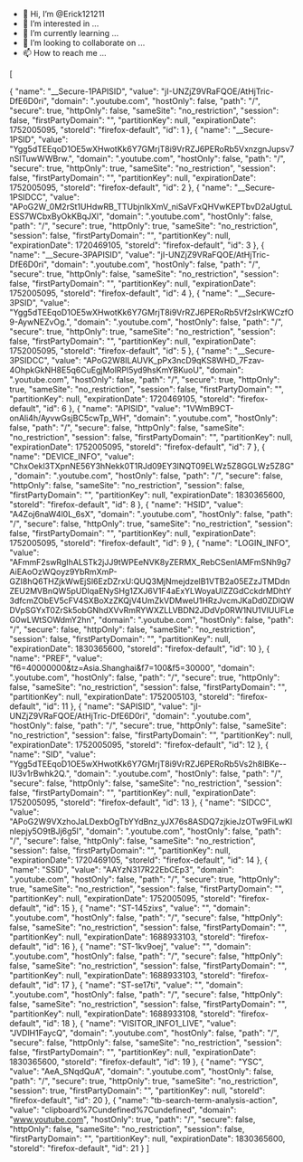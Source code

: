 - 👋 Hi, I’m @Erick121211
- 👀 I’m interested in ...
- 🌱 I’m currently learning ...
- 💞️ I’m looking to collaborate on ...
- 📫 How to reach me ...

<!---
Erick121211/Erick121211 is a ✨ special ✨ repository because its `README.md` (this file) appears on your GitHub profile.
You can click the Preview link to take a look at your changes.
--->[
{
    "name": "__Secure-1PAPISID",
    "value": "jI-UNZjZ9VRaFQOE/AtHjTric-DfE6D0ri",
    "domain": ".youtube.com",
    "hostOnly": false,
    "path": "/",
    "secure": true,
    "httpOnly": false,
    "sameSite": "no_restriction",
    "session": false,
    "firstPartyDomain": "",
    "partitionKey": null,
    "expirationDate": 1752005095,
    "storeId": "firefox-default",
    "id": 1
},
{
    "name": "__Secure-1PSID",
    "value": "Ygg5dTEEqoD1OE5wXHwotKk6Y7GMrjT8i9VrRZJ6PERoRb5VxnzgnJupsv7nSITuwWWBrw.",
    "domain": ".youtube.com",
    "hostOnly": false,
    "path": "/",
    "secure": true,
    "httpOnly": true,
    "sameSite": "no_restriction",
    "session": false,
    "firstPartyDomain": "",
    "partitionKey": null,
    "expirationDate": 1752005095,
    "storeId": "firefox-default",
    "id": 2
},
{
    "name": "__Secure-1PSIDCC",
    "value": "APoG2W_0M2rSt1UHdwRB_TTUbjnIkXmV_niSaVFxQHVwKEPTbvD2aUgtuLESS7WCbxByOkKBqJXl",
    "domain": ".youtube.com",
    "hostOnly": false,
    "path": "/",
    "secure": true,
    "httpOnly": true,
    "sameSite": "no_restriction",
    "session": false,
    "firstPartyDomain": "",
    "partitionKey": null,
    "expirationDate": 1720469105,
    "storeId": "firefox-default",
    "id": 3
},
{
    "name": "__Secure-3PAPISID",
    "value": "jI-UNZjZ9VRaFQOE/AtHjTric-DfE6D0ri",
    "domain": ".youtube.com",
    "hostOnly": false,
    "path": "/",
    "secure": true,
    "httpOnly": false,
    "sameSite": "no_restriction",
    "session": false,
    "firstPartyDomain": "",
    "partitionKey": null,
    "expirationDate": 1752005095,
    "storeId": "firefox-default",
    "id": 4
},
{
    "name": "__Secure-3PSID",
    "value": "Ygg5dTEEqoD1OE5wXHwotKk6Y7GMrjT8i9VrRZJ6PERoRb5Vf2sIrKWCzfO9-AywNEZvOg.",
    "domain": ".youtube.com",
    "hostOnly": false,
    "path": "/",
    "secure": true,
    "httpOnly": true,
    "sameSite": "no_restriction",
    "session": false,
    "firstPartyDomain": "",
    "partitionKey": null,
    "expirationDate": 1752005095,
    "storeId": "firefox-default",
    "id": 5
},
{
    "name": "__Secure-3PSIDCC",
    "value": "APoG2W8ILAUVK_pPx3ncD9qKS8WHD_7Fzav-4OhpkGkNH8E5q6CuEgjMolRPl5yd9hsKmYBKuoU",
    "domain": ".youtube.com",
    "hostOnly": false,
    "path": "/",
    "secure": true,
    "httpOnly": true,
    "sameSite": "no_restriction",
    "session": false,
    "firstPartyDomain": "",
    "partitionKey": null,
    "expirationDate": 1720469105,
    "storeId": "firefox-default",
    "id": 6
},
{
    "name": "APISID",
    "value": "1VWmB9CT-onAli4h/AyvwGsjBC5cwTp_WH",
    "domain": ".youtube.com",
    "hostOnly": false,
    "path": "/",
    "secure": false,
    "httpOnly": false,
    "sameSite": "no_restriction",
    "session": false,
    "firstPartyDomain": "",
    "partitionKey": null,
    "expirationDate": 1752005095,
    "storeId": "firefox-default",
    "id": 7
},
{
    "name": "DEVICE_INFO",
    "value": "ChxOekl3TXpnNE56Y3hNekk0T1RJd09EY3lNQT09ELWz5Z8GGLWz5Z8G",
    "domain": ".youtube.com",
    "hostOnly": false,
    "path": "/",
    "secure": false,
    "httpOnly": false,
    "sameSite": "no_restriction",
    "session": false,
    "firstPartyDomain": "",
    "partitionKey": null,
    "expirationDate": 1830365600,
    "storeId": "firefox-default",
    "id": 8
},
{
    "name": "HSID",
    "value": "A4Zoj6naW4l0L_6sX",
    "domain": ".youtube.com",
    "hostOnly": false,
    "path": "/",
    "secure": false,
    "httpOnly": true,
    "sameSite": "no_restriction",
    "session": false,
    "firstPartyDomain": "",
    "partitionKey": null,
    "expirationDate": 1752005095,
    "storeId": "firefox-default",
    "id": 9
},
{
    "name": "LOGIN_INFO",
    "value": "AFmmF2swRgIhALSTk2jJJ9tWPEeNVK8yZERMX_RebCSenlAMFmSNh9g7AiEAoOzWQoyz9YbRmXmP-GZI8hQ6THZjkWwEjSl6EzDZrxU:QUQ3MjNmejdzelB1VTB2a05EZzJTMDdnZEU2MVBnQW5pUDlqaENySHg1ZXJ6V1F4aExYLWoyaUlZZGdCckdrMDhtY3dfcmZObEV5cFV4SXBoXzZKQjV4UmZkVDMweU1HRzJvcmJKaDd0ZDlQWDVpSGYxT0ZrSk5obGNhdXVvRmRYWXZLLVBDN2JDdVp0RW1NU1VlUUFLeG0wLWtSOWdmY2hn",
    "domain": ".youtube.com",
    "hostOnly": false,
    "path": "/",
    "secure": false,
    "httpOnly": false,
    "sameSite": "no_restriction",
    "session": false,
    "firstPartyDomain": "",
    "partitionKey": null,
    "expirationDate": 1830365600,
    "storeId": "firefox-default",
    "id": 10
},
{
    "name": "PREF",
    "value": "f6=40000000&tz=Asia.Shanghai&f7=100&f5=30000",
    "domain": ".youtube.com",
    "hostOnly": false,
    "path": "/",
    "secure": true,
    "httpOnly": false,
    "sameSite": "no_restriction",
    "session": false,
    "firstPartyDomain": "",
    "partitionKey": null,
    "expirationDate": 1752005103,
    "storeId": "firefox-default",
    "id": 11
},
{
    "name": "SAPISID",
    "value": "jI-UNZjZ9VRaFQOE/AtHjTric-DfE6D0ri",
    "domain": ".youtube.com",
    "hostOnly": false,
    "path": "/",
    "secure": true,
    "httpOnly": false,
    "sameSite": "no_restriction",
    "session": false,
    "firstPartyDomain": "",
    "partitionKey": null,
    "expirationDate": 1752005095,
    "storeId": "firefox-default",
    "id": 12
},
{
    "name": "SID",
    "value": "Ygg5dTEEqoD1OE5wXHwotKk6Y7GMrjT8i9VrRZJ6PERoRb5Vs2h8lBKe--IU3v1rBwhk2Q.",
    "domain": ".youtube.com",
    "hostOnly": false,
    "path": "/",
    "secure": false,
    "httpOnly": false,
    "sameSite": "no_restriction",
    "session": false,
    "firstPartyDomain": "",
    "partitionKey": null,
    "expirationDate": 1752005095,
    "storeId": "firefox-default",
    "id": 13
},
{
    "name": "SIDCC",
    "value": "APoG2W9VXzhoJaLDexbOgTbYYdBnz_yJX76s8ASDQ7zjkieJzOTw9FiLwKInIepjy5O9tBJj6g5l",
    "domain": ".youtube.com",
    "hostOnly": false,
    "path": "/",
    "secure": false,
    "httpOnly": false,
    "sameSite": "no_restriction",
    "session": false,
    "firstPartyDomain": "",
    "partitionKey": null,
    "expirationDate": 1720469105,
    "storeId": "firefox-default",
    "id": 14
},
{
    "name": "SSID",
    "value": "AAYzN317R22EbCEp3",
    "domain": ".youtube.com",
    "hostOnly": false,
    "path": "/",
    "secure": true,
    "httpOnly": true,
    "sameSite": "no_restriction",
    "session": false,
    "firstPartyDomain": "",
    "partitionKey": null,
    "expirationDate": 1752005095,
    "storeId": "firefox-default",
    "id": 15
},
{
    "name": "ST-145zixs",
    "value": "",
    "domain": ".youtube.com",
    "hostOnly": false,
    "path": "/",
    "secure": false,
    "httpOnly": false,
    "sameSite": "no_restriction",
    "session": false,
    "firstPartyDomain": "",
    "partitionKey": null,
    "expirationDate": 1688933103,
    "storeId": "firefox-default",
    "id": 16
},
{
    "name": "ST-1kv9oej",
    "value": "",
    "domain": ".youtube.com",
    "hostOnly": false,
    "path": "/",
    "secure": false,
    "httpOnly": false,
    "sameSite": "no_restriction",
    "session": false,
    "firstPartyDomain": "",
    "partitionKey": null,
    "expirationDate": 1688933103,
    "storeId": "firefox-default",
    "id": 17
},
{
    "name": "ST-se17ti",
    "value": "",
    "domain": ".youtube.com",
    "hostOnly": false,
    "path": "/",
    "secure": false,
    "httpOnly": false,
    "sameSite": "no_restriction",
    "session": false,
    "firstPartyDomain": "",
    "partitionKey": null,
    "expirationDate": 1688933108,
    "storeId": "firefox-default",
    "id": 18
},
{
    "name": "VISITOR_INFO1_LIVE",
    "value": "JVDlH1FaycQ",
    "domain": ".youtube.com",
    "hostOnly": false,
    "path": "/",
    "secure": false,
    "httpOnly": false,
    "sameSite": "no_restriction",
    "session": false,
    "firstPartyDomain": "",
    "partitionKey": null,
    "expirationDate": 1830365600,
    "storeId": "firefox-default",
    "id": 19
},
{
    "name": "YSC",
    "value": "AeA_SNqdQuA",
    "domain": ".youtube.com",
    "hostOnly": false,
    "path": "/",
    "secure": true,
    "httpOnly": true,
    "sameSite": "no_restriction",
    "session": true,
    "firstPartyDomain": "",
    "partitionKey": null,
    "storeId": "firefox-default",
    "id": 20
},
{
    "name": "tb-search-term-analysis-action",
    "value": "clipboard%7Cundefined%7Cundefined",
    "domain": "www.youtube.com",
    "hostOnly": true,
    "path": "/",
    "secure": false,
    "httpOnly": false,
    "sameSite": "no_restriction",
    "session": false,
    "firstPartyDomain": "",
    "partitionKey": null,
    "expirationDate": 1830365600,
    "storeId": "firefox-default",
    "id": 21
}
]
